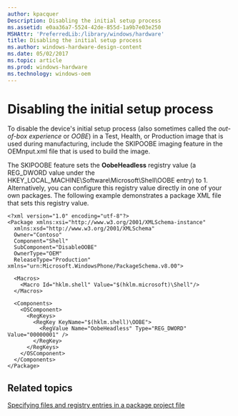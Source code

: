```yaml
---
author: kpacquer
Description: Disabling the initial setup process
ms.assetid: e0aa36a7-5524-42de-855d-1a9b7e03e250
MSHAttr: 'PreferredLib:/library/windows/hardware'
title: Disabling the initial setup process
ms.author: windows-hardware-design-content
ms.date: 05/02/2017
ms.topic: article
ms.prod: windows-hardware
ms.technology: windows-oem
---
```


# Disabling the initial setup process


To disable the device's initial setup process (also sometimes called the *out-of-box experience* or *OOBE*) in a Test, Health, or Production image that is used during manufacturing, include the SKIPOOBE imaging feature in the OEMnput.xml file that is used to build the image.

The SKIPOOBE feature sets the **OobeHeadless** registry value (a REG\_DWORD value under the HKEY\_LOCAL\_MACHINE\\Software\\Microsoft\\Shell\\OOBE entry) to 1. Alternatively, you can configure this registry value directly in one of your own packages. The following example demonstrates a package XML file that sets this registry value.

``` syntax
<?xml version="1.0" encoding="utf-8"?>
<Package xmlns:xsi="http://www.w3.org/2001/XMLSchema-instance" 
  xmlns:xsd="http://www.w3.org/2001/XMLSchema"
  Owner="Contoso"
  Component="Shell"
  SubComponent="DisableOOBE"
  OwnerType="OEM"
  ReleaseType="Production" xmlns="urn:Microsoft.WindowsPhone/PackageSchema.v8.00">

  <Macros>
    <Macro Id="hklm.shell" Value="$(hklm.microsoft)\Shell"/>
  </Macros>

  <Components>
    <OSComponent>
      <RegKeys>
        <RegKey KeyName="$(hklm.shell)\OOBE">
          <RegValue Name="OobeHeadless" Type="REG_DWORD" Value="00000001" />
        </RegKey>
      </RegKeys>
    </OSComponent>
  </Components>
</Package>
```

## <span id="related_topics"></span>Related topics


[Specifying files and registry entries in a package project file](https://msdn.microsoft.com/library/dn789219)

 

 






